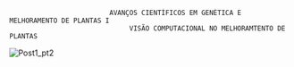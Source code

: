                             AVANÇOS CIENTÍFICOS EM GENÉTICA E MELHORAMENTO DE PLANTAS I
                                  VISÃO COMPUTACIONAL NO MELHORAMTENTO DE PLANTAS



![Post1_pt2](https://user-images.githubusercontent.com/54604051/90451042-5b1a9480-e0c1-11ea-9d41-4fc5854c2b83.png)
